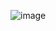 ![image](https://github.com/ilrexho2011/Project-EULER-Possible-Solutions-Problems-401_to_500/assets/61479363/113b20a9-97b9-40e7-b19a-c8d5a2a2a4cc)

